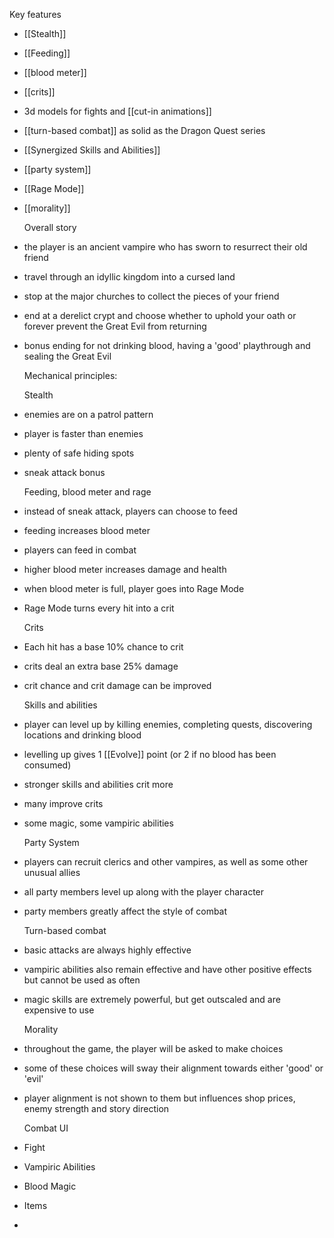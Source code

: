 Key features

- [[Stealth]]
- [[Feeding]]
- [[blood meter]]
- [[crits]]
- 3d models for fights and [[cut-in animations]]
- [[turn-based combat]] as solid as the Dragon Quest series
- [[Synergized Skills and Abilities]]
- [[party system]]
- [[Rage Mode]]
- [[morality]]
  
  Overall story
- the player is an ancient vampire who has sworn to resurrect their old friend
- travel through an idyllic kingdom into a cursed land
- stop at the major churches to collect the pieces of your friend
- end at a derelict crypt and choose whether to uphold your oath or forever prevent the Great Evil from returning
- bonus ending for not drinking blood, having a 'good' playthrough and sealing the Great Evil
  
  Mechanical principles:
  
  Stealth
- enemies are on a patrol pattern
- player is faster than enemies
- plenty of safe hiding spots
- sneak attack bonus
  
  Feeding, blood meter and rage
- instead of sneak attack, players can choose to feed
- feeding increases blood meter
- players can feed in combat
- higher blood meter increases damage and health
- when blood meter is full, player goes into Rage Mode
- Rage Mode turns every hit into a crit
  
  Crits
- Each hit has a base 10% chance to crit
- crits deal an extra base 25% damage
- crit chance and crit damage can be improved
  
  Skills and abilities
- player can level up by killing enemies, completing quests, discovering locations and drinking blood
- levelling up gives 1 [[Evolve]] point (or 2 if no blood has been consumed)
- stronger skills and abilities crit more
- many improve crits
- some magic, some vampiric abilities
  
  Party System
- players can recruit clerics and other vampires, as well as some other unusual allies
- all party members level up along with the player character
- party members greatly affect the style of combat
  
  Turn-based combat
- basic attacks are always highly effective
- vampiric abilities also remain effective and have other positive effects but cannot be used as often
- magic skills are extremely powerful, but get outscaled and are expensive to use
  
  Morality
- throughout the game, the player will be asked to make choices
- some of these choices will sway their alignment towards either 'good' or 'evil'
- player alignment is not shown to them but influences shop prices, enemy strength and story direction
  
  Combat UI
- Fight
- Vampiric Abilities
- Blood Magic
- Items
-